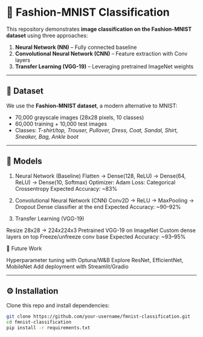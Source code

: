 # 👟 Fashion-MNIST Classification

This repository demonstrates **image classification on the Fashion-MNIST dataset** using three approaches:

1. **Neural Network (NN)** – Fully connected baseline  
2. **Convolutional Neural Network (CNN)** – Feature extraction with Conv layers  
3. **Transfer Learning (VGG-19)** – Leveraging pretrained ImageNet weights  

---

## 📂 Dataset

We use the **Fashion-MNIST dataset**, a modern alternative to MNIST:
- 70,000 grayscale images (28x28 pixels, 10 classes)
- 60,000 training + 10,000 test images
- Classes: *T-shirt/top, Trouser, Pullover, Dress, Coat, Sandal, Shirt, Sneaker, Bag, Ankle boot*

---

## 🧠 Models

1. Neural Network (Baseline)
Flatten → Dense(128, ReLU) → Dense(64, ReLU) → Dense(10, Softmax)
Optimizer: Adam
Loss: Categorical Crossentropy
Expected Accuracy: ~83%


2. Convolutional Neural Network (CNN)
Conv2D → ReLU → MaxPooling → Dropout
Dense classifier at the end
Expected Accuracy: ~90–92%


3. Transfer Learning (VGG-19)

Resize 28x28 → 224x224x3
Pretrained VGG-19 on ImageNet
Custom dense layers on top
Freeze/unfreeze conv base
Expected Accuracy: ~93–95%


📌 Future Work

 Hyperparameter tuning with Optuna/W&B
 Explore ResNet, EfficientNet, MobileNet
 Add deployment with Streamlit/Gradio


---

## ⚙️ Installation

Clone this repo and install dependencies:

```bash
git clone https://github.com/your-username/fmnist-classification.git
cd fmnist-classification
pip install -r requirements.txt




